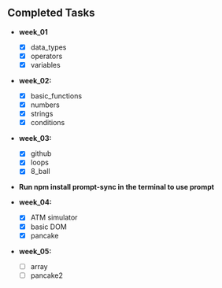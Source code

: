 ## Completed Tasks

- **week_01**
  - [x] data_types
  - [x] operators
  - [x] variables
- **week_02:**
  - [x] basic_functions
  - [x] numbers
  - [x] strings
  - [x] conditions
- **week_03:**

  - [x] github
  - [x] loops
  - [x] 8_ball

- **Run npm install prompt-sync in the terminal to use prompt**

- **week_04:**

  - [x] ATM simulator
  - [x] basic DOM
  - [x] pancake

- **week_05:**
  - [ ] array
  - [ ] pancake2
